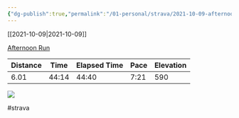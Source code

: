 ```yaml
---
{"dg-publish":true,"permalink":"/01-personal/strava/2021-10-09-afternoon-run/"}
---
```



[[2021-10-09\|2021-10-09]]

[Afternoon Run](https://www.strava.com/activities/6089590144)

| Distance | Time  | Elapsed Time | Pace | Elevation |
| -------- | ----- | ------------ | ---- | --------- |
| 6.01     | 44:14 | 44:40        | 7:21 | 590       |



    
![](https://dgtzuqphqg23d.cloudfront.net/nF8lSpChsz-wr92-uet8gtm7GmPvl91DLCAdiPt-FZs-768x576.jpg)

    

#strava
